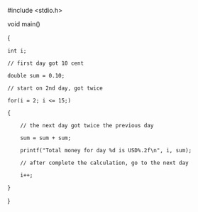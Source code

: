 #include <stdio.h>

 

void main()

{

    int i;

    // first day got 10 cent

    double sum = 0.10;

    // start on 2nd day, got twice

    for(i = 2; i <= 15;)

    {

        // the next day got twice the previous day

        sum = sum + sum;

        printf("Total money for day %d is USD%.2f\n", i, sum);

        // after complete the calculation, go to the next day

        i++;

    }

}
